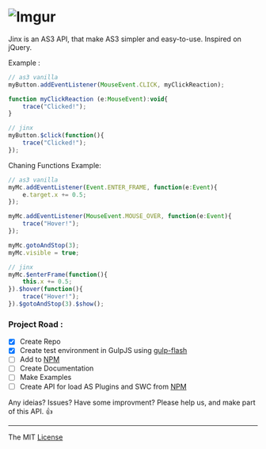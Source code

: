 # ![Imgur](http://i.imgur.com/FHjshUv.png)

Jinx is an AS3 API, that make AS3 simpler and easy-to-use. 
Inspired on jQuery.

Example :
```javascript
// as3 vanilla
myButton.addEventListener(MouseEvent.CLICK, myClickReaction);

function myClickReaction (e:MouseEvent):void{
	trace("Clicked!");
}

// jinx
myButton.$click(function(){
	trace("Clicked!");
});
```

Chaning Functions Example:
```javascript
// as3 vanilla
myMc.addEventListener(Event.ENTER_FRAME, function(e:Event){
	e.target.x += 0.5;
});

myMc.addEventListener(MouseEvent.MOUSE_OVER, function(e:Event){
	trace("Hover!");
});

myMc.gotoAndStop(3);
myMc.visible = true;

// jinx
myMc.$enterFrame(function(){
	this.x += 0.5;
}).$hover(function(){
	trace("Hover!");
}).$gotoAndStop(3).$show();

```

### Project Road : 

- [x] Create Repo
- [x] Create test environment in GulpJS using [gulp-flash](https://github.com/webcaetano/gulp-flash)
- [ ] Add to [NPM](https://www.npmjs.com)
- [ ] Create Documentation
- [ ] Make Examples
- [ ] Create API for load AS Plugins and SWC from [NPM](https://www.npmjs.com)

Any ideias? Issues? Have some improvment? Please help us, and make part of this API. :+1:


---------------------------------

The MIT [License](https://raw.githubusercontent.com/webcaetano/jinx/master/LICENSE.md)
